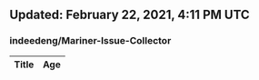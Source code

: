## Updated: February 22, 2021, 4:11 PM UTC


### indeedeng/Mariner-Issue-Collector
|**Title**|**Age**|
|:----|:----|